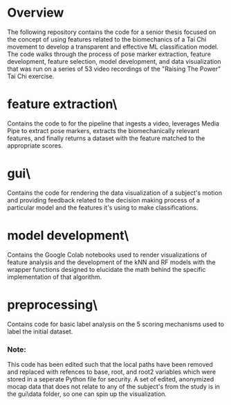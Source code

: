 # Overview 
The following repository contains the code for a senior thesis focused on the concept of using features related to the biomechanics 
of a Tai Chi movement to develop a transparent and effective ML classification model. The code walks through the process of pose marker extraction, feature development, feature selection, model development, and data visualization that was run on a series of 53 video recordings of the "Raising The Power" Tai Chi exercise.  


# feature extraction\
Contains the code to for the pipeline that ingests a video, leverages Media Pipe to extract pose markers, extracts the biomechanically relevant features, and finally returns a dataset with the feature matched to the appropriate scores.  

# gui\
Contains the code for rendering the data visualization of a subject's motion and providing feedback related to the decision making process of a particular model and the features it's using to make classifications. 

# model development\
Contains the Google Colab notebooks used to render visualizations of feature analysis and the development of the kNN and RF models with the wrapper functions designed to elucidate the math behind the specific implementation of that algorithm. 

# preprocessing\
Contains code for basic label analysis on the 5 scoring mechanisms used to label the initial dataset.

### Note: 
This code has been edited such that the local paths have been removed and replaced with refences to base, root, and root2 variables which were stored in a seperate Python file for security. A set of edited, anonymized mocap data that does not relate to any of the subject's from the study is in the gui\data folder, so one can spin up the visualization.  